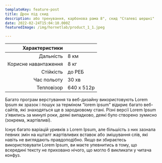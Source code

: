 ```yaml
---
templateKey: feature-post
title: Дрон під скид
description: або тренування, карбонова рама 8", скид "Сталеві шершні"
date: 2022-02-24T15:04:10.000Z
featuredImage: /img/hornetlab/product_1_1.jpeg

---
```


| Характеристики       |             |
| ----:                | :----       |
| Дальність            | 8 км        |
| Корисне навантаження | 8 кг        |
| Стійкість            | до РЕБ      |
| Час польоту          | 30 хв       |
| Тепловізор           | 640 х 512р  |

Багато програм верстування та веб-дизайну використовують Lorem Ipsum як зразок і пошук за терміном "lorem ipsum" відкриє багато веб-сайтів, які знаходяться ще в зародковому стані. Різні версії Lorem Ipsum з'явились за минулі роки, деякі випадково, деякі було створено зумисно (зокрема, жартівливі).

Існує багато варіацій уривків з Lorem Ipsum, але більшість з них зазнала певних змін на кшталт жартівливих вставок або змішування слів, які навіть не виглядають правдоподібно. Якщо ви збираєтесь використовувати Lorem Ipsum, ви маєте упевнитись в тому, що всередині тексту не приховано нічого, що могло б викликати у читача конфуз.
